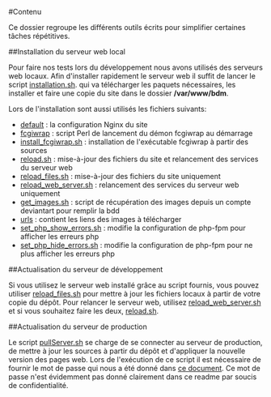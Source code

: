 #Contenu

Ce dossier regroupe les différents outils écrits pour simplifier certaines tâches répétitives.

##Installation du serveur web local

Pour faire nos tests lors du développement nous avons utilisés des serveurs web locaux.
Afin d'installer rapidement le serveur web il suffit de lancer le script [installation.sh](installation.sh).
qui va télécharger les paquets nécessaires, les installer et faire une copie du site dans le dossier **/var/www/bdm**.

Lors de l'installation sont aussi utilisés les fichiers suivants:
- [default](default) : la configuration Nginx du site
- [fcgiwrap](fcgiwrap) : script Perl de lancement du démon fcgiwrap au démarrage
- [install_fcgiwrap.sh](install_fcgiwrap.sh) : installation de l'exécutable fcgiwrap à partir des sources
- [reload.sh](reload.sh) : mise-à-jour des fichiers du site et relancement des services du serveur web
- [reload_files.sh](reload_files.sh) : mise-à-jour des fichiers du site uniquement
- [reload_web_server.sh](reload_web_server.sh) : relancement des services du serveur web uniquement
- [get_images.sh](get_images.sh) : script de récupération des images depuis un compte deviantart pour remplir la bdd
- [urls](urls) : contient les liens des images à télécharger
- [set_php_show_errors.sh](set_php_show_errors.sh) : modifie la configuration de php-fpm pour afficher les erreurs php
- [set_php_hide_errors.sh](set_php_hide_errors.sh) : modifie la configuration de php-fpm pour ne plus afficher les erreurs php

##Actualisation du serveur de développement

Si vous utilisez le serveur web installé grâce au script fournis, vous pouvez utiliser [reload_files.sh](reload_files.sh) pour mettre à jour 
les fichiers locaux à partir de votre copie du dépôt.
Pour relancer le serveur web, utilisez [reload_web_server.sh](reload_web_server.sh) et si vous souhaitez faire les deux, [reload.sh](reload.sh).

##Actualisation du serveur de production

Le script [pullServer.sh](pullServer.sh) se charge de se connecter au serveur de production, de mettre à jour les sources à partir du dépôt et d'appliquer la nouvelle
version des pages web.
Lors de l'exécution de ce script il est nécessaire de fournir le mot de passe qui nous a été donné dans [ce document](https://docs.google.com/document/d/1-3f4tgoaKOKJUVuxDcclCLc8aZoEouL-O-YRqWo_pI4/).
Ce mot de passe n'est évidemment pas donné clairement dans ce readme par soucis de confidentialité.
